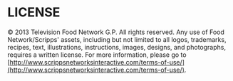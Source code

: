 LICENSE
========
&copy; 2013 Television Food Network G.P. All rights reserved. Any use of Food Network/Scripps' assets, including but not limited to all logos, trademarks, recipes, text, illustrations, instructions, images, designs, and photographs, requires a written license.  For more information, please go to [http://www.scrippsnetworksinteractive.com/terms-of-use/](http://www.scrippsnetworksinteractive.com/terms-of-use/).
